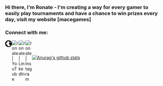 ### Hi there, I'm Ronate - I'm creating a way for every gamer to easily play tournaments and have a chance to win prizes every day, visit my website [macegames]

[website]: https://macegames.com

### Connect with me:

[<img align="left" alt="ronate.com" width="22px" src="https://raw.githubusercontent.com/iconic/open-iconic/master/svg/globe.svg" />][website]
[<img align="left" alt="ronate | YouTube" width="22px" src="https://cdn.jsdelivr.net/npm/simple-icons@v3/icons/youtube.svg" />][youtube]
[<img align="left" alt="ronate | LinkedIn" width="22px" src="https://cdn.jsdelivr.net/npm/simple-icons@v3/icons/linkedin.svg" />][linkedin]
[<img align="left" alt="ronate | Instagram" width="22px" src="https://cdn.jsdelivr.net/npm/simple-icons@v3/icons/instagram.svg" />][instagram]

<br />

[website]: https://macegames.com
[youtube]: https://www.youtube.com/channel/UCiqnEqbYkpHE2Fya_R7HYJg?view_as=subscriber
[instagram]: https://instagram.com/ronateds
[linkedin]: https://www.linkedin.com/in/ronate/

<br />

[![Anurag's github stats](https://github-readme-stats.vercel.app/api?username=ronateds&count_private=true&show_icons=true)](https://github.com/anuraghazra/github-readme-stats)
